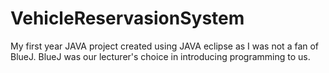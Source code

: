 # VehicleReservasionSystem
My first year JAVA project created using JAVA eclipse as I was not a fan of BlueJ.
BlueJ was our lecturer's choice in introducing programming to us.
